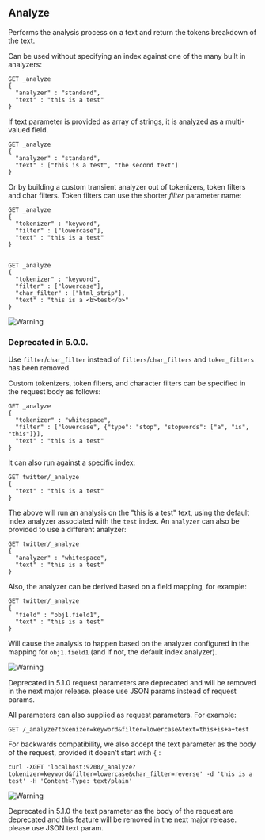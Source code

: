 ## Analyze

Performs the analysis process on a text and return the tokens breakdown of the text.

Can be used without specifying an index against one of the many built in analyzers:
    
    
    GET _analyze
    {
      "analyzer" : "standard",
      "text" : "this is a test"
    }

If text parameter is provided as array of strings, it is analyzed as a multi-valued field.
    
    
    GET _analyze
    {
      "analyzer" : "standard",
      "text" : ["this is a test", "the second text"]
    }

Or by building a custom transient analyzer out of tokenizers, token filters and char filters. Token filters can use the shorter _filter_ parameter name:
    
    
    GET _analyze
    {
      "tokenizer" : "keyword",
      "filter" : ["lowercase"],
      "text" : "this is a test"
    }
    
    
    GET _analyze
    {
      "tokenizer" : "keyword",
      "filter" : ["lowercase"],
      "char_filter" : ["html_strip"],
      "text" : "this is a <b>test</b>"
    }

![Warning](https://www.elastic.co/guide/en/elasticsearch/reference/current/images/icons/warning.png)

### Deprecated in 5.0.0. 

Use `filter`/`char_filter` instead of `filters`/`char_filters` and `token_filters` has been removed 

Custom tokenizers, token filters, and character filters can be specified in the request body as follows:
    
    
    GET _analyze
    {
      "tokenizer" : "whitespace",
      "filter" : ["lowercase", {"type": "stop", "stopwords": ["a", "is", "this"]}],
      "text" : "this is a test"
    }

It can also run against a specific index:
    
    
    GET twitter/_analyze
    {
      "text" : "this is a test"
    }

The above will run an analysis on the "this is a test" text, using the default index analyzer associated with the `test` index. An `analyzer` can also be provided to use a different analyzer:
    
    
    GET twitter/_analyze
    {
      "analyzer" : "whitespace",
      "text" : "this is a test"
    }

Also, the analyzer can be derived based on a field mapping, for example:
    
    
    GET twitter/_analyze
    {
      "field" : "obj1.field1",
      "text" : "this is a test"
    }

Will cause the analysis to happen based on the analyzer configured in the mapping for `obj1.field1` (and if not, the default index analyzer).

![Warning](https://www.elastic.co/guide/en/elasticsearch/reference/current/images/icons/warning.png)

Deprecated in 5.1.0 request parameters are deprecated and will be removed in the next major release. please use JSON params instead of request params. 

All parameters can also supplied as request parameters. For example:
    
    
    GET /_analyze?tokenizer=keyword&filter=lowercase&text=this+is+a+test

For backwards compatibility, we also accept the text parameter as the body of the request, provided it doesn’t start with `{` :
    
    
    curl -XGET 'localhost:9200/_analyze?tokenizer=keyword&filter=lowercase&char_filter=reverse' -d 'this is a test' -H 'Content-Type: text/plain'

![Warning](https://www.elastic.co/guide/en/elasticsearch/reference/current/images/icons/warning.png)

Deprecated in 5.1.0 the text parameter as the body of the request are deprecated and this feature will be removed in the next major release. please use JSON text param. 
